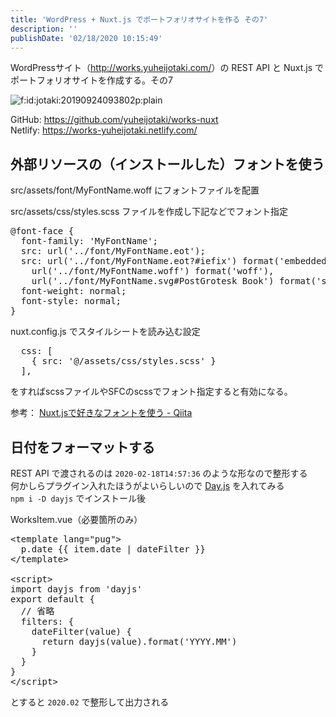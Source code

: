 ```yaml
---
title: 'WordPress + Nuxt.js でポートフォリオサイトを作る その7'
description: ''
publishDate: '02/18/2020 10:15:49'
---
```


<p>WordPressサイト（<a href="http://works.yuheijotaki.com/">http://works.yuheijotaki.com/</a>）の REST API と Nuxt.js でポートフォリオサイトを作成する。その7</p>

<p><span itemscope itemtype="http://schema.org/Photograph"><img src="/images/hatena/20190924093802.png" alt="f:id:jotaki:20190924093802p:plain" title="f:id:jotaki:20190924093802p:plain" class="hatena-fotolife" itemprop="image" /></span></p>

<p>GitHub: <a href="https://github.com/yuheijotaki/works-nuxt">https://github.com/yuheijotaki/works-nuxt</a><br />
Netlify: <a href="https://works-yuheijotaki.netlify.com/">https://works-yuheijotaki.netlify.com/</a></p>

<h2>外部リソースの（インストールした）フォントを使う</h2>

<p>src/assets/font/MyFontName.woff にフォントファイルを配置</p>

<p>src/assets/css/styles.scss ファイルを作成し下記などでフォント指定</p>

<pre class="code lang-css" data-lang="css" data-unlink><span class="synSpecial">@font-face</span> <span class="synIdentifier">{</span>
  <span class="synType">font-family</span>: 'MyFontName';
  <span class="synType">src</span>: <span class="synIdentifier">url(</span><span class="synConstant">'../font/MyFontName.eot'</span><span class="synIdentifier">)</span>;
  <span class="synType">src</span>: <span class="synIdentifier">url(</span><span class="synConstant">'../font/MyFontName.eot?#iefix'</span><span class="synIdentifier">)</span> <span class="synIdentifier">format(</span><span class="synConstant">'embedded-opentype'</span><span class="synIdentifier">)</span>,
    <span class="synIdentifier">url(</span><span class="synConstant">'../font/MyFontName.woff'</span><span class="synIdentifier">)</span> <span class="synIdentifier">format(</span><span class="synConstant">'woff'</span><span class="synIdentifier">)</span>,
    <span class="synIdentifier">url(</span><span class="synConstant">'../font/MyFontName.svg#PostGrotesk Book'</span><span class="synIdentifier">)</span> <span class="synIdentifier">format(</span><span class="synConstant">'svg'</span><span class="synIdentifier">)</span>;
  <span class="synType">font-weight</span>: <span class="synConstant">normal</span>;
  <span class="synType">font-style</span>: <span class="synConstant">normal</span>;
<span class="synIdentifier">}</span>
</pre>

<p>nuxt.config.js でスタイルシートを読み込む設定</p>

<pre class="code lang-javascript" data-lang="javascript" data-unlink>  css: <span class="synIdentifier">[</span>
    <span class="synIdentifier">{</span> src: <span class="synConstant">'@/assets/css/styles.scss'</span> <span class="synIdentifier">}</span>
  <span class="synIdentifier">]</span>,
</pre>

<p>をすればscssファイルやSFCのscssでフォント指定すると有効になる。</p>

<p>参考： <a href="https://qiita.com/yujiteshima/items/e4a2cf1574ad6e61feda">Nuxt.jsで好きなフォントを使う - Qiita</a></p>

<h2>日付をフォーマットする</h2>

<p>REST API で渡されるのは <code>2020-02-18T14:57:36</code> のような形なので整形する<br />
何かしらプラグイン入れたほうがよいらしいので <a href="https://github.com/iamkun/dayjs">Day.js</a> を入れてみる<br />
<code>npm i -D dayjs</code> でインストール後</p>

<p>WorksItem.vue（必要箇所のみ）</p>

<pre class="code lang-javascript" data-lang="javascript" data-unlink>&lt;template lang=<span class="synConstant">&quot;pug&quot;</span>&gt;
  p.date <span class="synIdentifier">{{</span> item.date | dateFilter <span class="synIdentifier">}}</span>
&lt;/template&gt;

&lt;script&gt;
<span class="synStatement">import</span> dayjs from <span class="synConstant">'dayjs'</span>
<span class="synStatement">export</span> <span class="synStatement">default</span> <span class="synIdentifier">{</span>
  <span class="synComment">// 省略</span>
  filters: <span class="synIdentifier">{</span>
    dateFilter(value) <span class="synIdentifier">{</span>
      <span class="synStatement">return</span> dayjs(value).format(<span class="synConstant">'YYYY.MM'</span>)
    <span class="synIdentifier">}</span>
  <span class="synIdentifier">}</span>
<span class="synIdentifier">}</span>
&lt;/script&gt;
</pre>

<p>とすると <code>2020.02</code> で整形して出力される</p>
